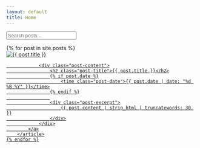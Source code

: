 ```yaml
---
layout: default
title: Home
---
```

<div class="search-container">
  <input type="text" id="search-input" placeholder="Search posts..." class="search-input">
  <ul id="results-container" class="search-results"></ul>
<script src="https://unpkg.com/simple-jekyll-search@latest/dest/simple-jekyll-search.min.js"></script>
<script>
  SimpleJekyllSearch({
    searchInput: document.getElementById('search-input'),
    resultsContainer: document.getElementById('results-container'),
    json: '/search.json',
    searchResultTemplate: '<li><a href="{url}" class="search-result-item"><h3>{title}</h3><p>{excerpt}</p><time>{date}</time></a></li>',
    noResultsText: '<li class="no-results">No results found</li>',
    limit: 10,
    fuzzy: false,
    exclude: ['url']
  })
</script>
</div>


<div class="posts-grid">
    {% for post in site.posts %}
        <article class="post-card">
            <a href="{{ post.url | relative_url }}" class="post-link">
                <div class="post-image">
                    <img src="{{ post.header_image | relative_url }}" alt="{{ post.title }}" loading="lazy">
                </div>
                
                <div class="post-content">
                    <h2 class="post-title">{{ post.title }}</h2>
                    {% if post.date %}
                        <time class="post-date">{{ post.date | date: "%d %B %Y" }}</time>
                    {% endif %}
                    
                    <div class="post-excerpt">
                        {{ post.content | strip_html | truncatewords: 30 }}
                    </div>
                </div>
            </a>
        </article>
    {% endfor %}
</div>